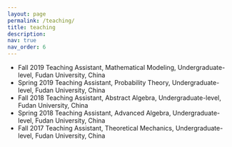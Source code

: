 ```yaml
---
layout: page
permalink: /teaching/
title: teaching
description: 
nav: true
nav_order: 6
---
```


- Fall 2019 Teaching Assistant, Mathematical Modeling, Undergraduate-level, Fudan University, China
- Spring 2019 Teaching Assistant, Probability Theory, Undergraduate-level, Fudan University, China
- Fall 2018 Teaching Assistant, Abstract Algebra, Undergraduate-level, Fudan University, China
- Spring 2018 Teaching Assistant, Advanced Algebra, Undergraduate-level, Fudan University, China
- Fall 2017 Teaching Assistant, Theoretical Mechanics, Undergraduate-level, Fudan University, China
